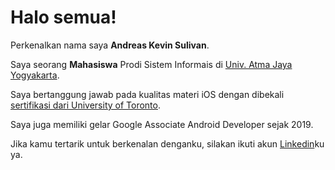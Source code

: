 # Halo semua! 

Perkenalkan nama saya **Andreas Kevin Sulivan**.<br>

Saya seorang **Mahasiswa** Prodi Sistem Informais di [Univ. Atma Jaya Yogyakarta](https://www.uajy.ac.id/id-id).<br>

Saya bertanggung jawab pada kualitas materi iOS dengan dibekali [sertifikasi dari University of Toronto](https://www.coursera.org/account/accomplishments/specialization/CLKJD8XBXJ3M).<br>

Saya juga memiliki gelar Google Associate Android Developer sejak 2019.<br>

Jika kamu tertarik untuk berkenalan denganku, silakan ikuti akun [Linkedin](https://www.linkedin.com)ku ya.
